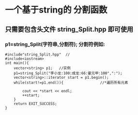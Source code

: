 # 一个基于string的 分割函数
## 只需要包含头文件 string_Split.hpp 即可使用
### p1=string_Split(字符串,分割符); 分割符例如:
    #include"string_Split.hpp"  //
    #include<iostream>
    int main(){
        vector<string> p1;   //实例
        p1=string_Split("李小龙:100:成龙:66:霍元甲:100",":");
        vector<string>::iterator start = p1.begin();
        while(start!=p1.end()){                 //*遍历所有元素
            
            cout << *start << endl;
            ++start;
        }
        return EXIT_SUCCESS;
    }
